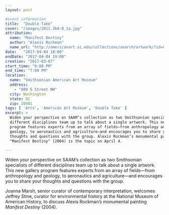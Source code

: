 ```yaml
---
layout: post

#event information
title:  "Double Take"
cover: "/images/2011.36A-D_1a.jpg"
attribution:
  name: "Manifest Destiny"
  author: "Alexis Rockman"
  name_url: "http://americanart.si.edu/collections/search/artwork/?id=80072"
date:   "2017-04-04 18:00"
endDate: "2017-04-04 19:00"
creation: "2017-03-07"
start_time: "6:00 PM"
end_time: "7:00 PM"
location:
  name: "Smithsonian American Art Museum"
  address:
    - "800 G Street NW"
  city: Washington
  state: DC
  zip: 20001
tags: [ 'Arts', 'American Art Museum', 'Double Take' ]
excerpt: >
  Widen your perspective on SAAM’s collection as two Smithsonian specialists of
  different disciplines team up to talk about a single artwork. This new gallery
  program features experts from an array of fields—from anthropology and
  geology, to aeronautics and agriculture—and encourages you to share your
  thoughts and questions with the group. Alexis Rockman’s monumental painting
  "Manifest Destiny" (2004) is the topic on April 4.

---
```


Widen your perspective on SAAM’s collection as two Smithsonian specialists of
different disciplines team up to talk about a single artwork. This new gallery
program features experts from an array of fields—from anthropology and geology,
to aeronautics and agriculture—and encourages you to share your thoughts and
questions with the group.

Joanna Marsh, senior curator of contemporary interpretation, welcomes Jeffrey
Stine, curator for environmental history at the National Museum of American
History, to discuss Alexis Rockman’s monumental painting *Manifest Destiny*
(2004).
